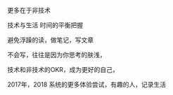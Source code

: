 更多在于非技术

技术与生活 时间的平衡把握

避免浮躁的读，做笔记，写文章


不会写，往往是因为你思考的肤浅，

技术和非技术的OKR，成为更好的自己，


2017年，2018 系统的更多体验尝试，有趣的人，记录生活




